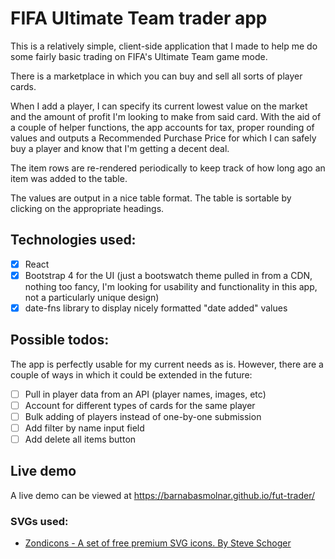 # FIFA Ultimate Team trader app

This is a relatively simple, client-side application that I made to help me do some fairly basic trading on FIFA's Ultimate Team game mode.

There is a marketplace in which you can buy and sell all sorts of player cards.

When I add a player, I can specify its current lowest value on the market and the amount of profit I'm looking to make from said card. With the aid of a couple of helper functions, the app accounts for tax, proper rounding of values and outputs a Recommended Purchase Price for which I can safely buy a player and know that I'm getting a decent deal.

The item rows are re-rendered periodically to keep track of how long ago an item was added to the table.

The values are output in a nice table format. The table is sortable by clicking on the appropriate headings.

## Technologies used:
- [x] React
- [x] Bootstrap 4 for the UI (just a bootswatch theme pulled in from a CDN, nothing too fancy, I'm looking for usability and functionality in this app, not a particularly unique design)
- [x] date-fns library to display nicely formatted "date added" values

## Possible todos:
The app is perfectly usable for my current needs as is. However, there are a couple of ways in which it could be extended in the future:

- [ ] Pull in player data from an API (player names, images, etc)
- [ ] Account for different types of cards for the same player
- [ ] Bulk adding of players instead of one-by-one submission
- [ ] Add filter by name input field
- [ ] Add delete all items button

## Live demo
A live demo can be viewed at https://barnabasmolnar.github.io/fut-trader/

### SVGs used:
* [Zondicons - A set of free premium SVG icons. By Steve Schoger](http://www.zondicons.com/)